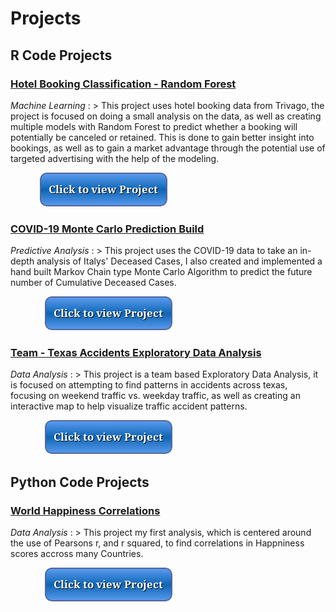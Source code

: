 # Projects

## R Code Projects

### <a href="hotel.html">Hotel Booking Classification - Random Forest</a>

_Machine Learning_
: > This project uses hotel booking data from Trivago, the project is focused on doing a small analysis on the data, as well as creating multiple models with Random Forest to predict whether a booking will potentially be canceled or retained. This is done to gain better insight into bookings, as well as to gain a market advantage through the potential use of targeted advertising with the help of the modeling.

&nbsp; &nbsp; &nbsp; &nbsp; &nbsp; &nbsp; [![button](button.png)](hotel.html)

### <a href="covid.html">COVID-19 Monte Carlo Prediction Build</a> 

_Predictive Analysis_
: > This project uses the COVID-19 data to take an in-depth analysis of Italys' Deceased Cases, I also created and implemented a hand built Markov Chain type Monte Carlo Algorithm to predict the future number of Cumulative Deceased Cases.

&nbsp; &nbsp; &nbsp; &nbsp; &nbsp; &nbsp; &nbsp; [![button](button.png)](covid.html)

### <a href="covid.html">Team - Texas Accidents Exploratory Data Analysis</a>

_Data Analysis_
: > This project is a team based Exploratory Data Analysis, it is focused on attempting to find patterns in accidents across texas, focusing on weekend traffic vs. weekday traffic, as well as creating an interactive map to help visualize traffic accident patterns.

&nbsp; &nbsp; &nbsp; &nbsp; &nbsp; &nbsp; &nbsp; [![button](button.png)](accidents.html) 

## Python Code Projects

### <a href="covid.html">World Happiness Correlations</a>

_Data Analysis_
: > This project my first analysis, which is centered around the use of Pearsons r, and r squared, to find correlations in Happniness scores accross many Countries.

&nbsp; &nbsp; &nbsp; &nbsp; &nbsp; &nbsp; &nbsp; [![button](button.png)](happiness.html)



